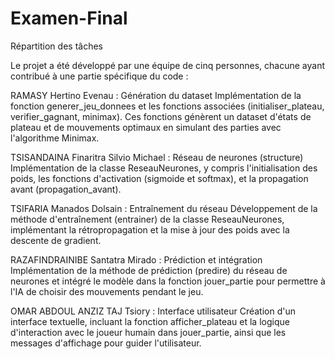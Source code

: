 # Examen-Final

Répartition des tâches

Le projet a été développé par une équipe de cinq personnes, chacune ayant contribué à une partie spécifique du code :

RAMASY Hertino Evenau : Génération du dataset
Implémentation de la fonction generer_jeu_donnees et les fonctions associées (initialiser_plateau, verifier_gagnant, minimax). Ces fonctions génèrent un dataset d'états de plateau et de mouvements optimaux en simulant des parties avec l'algorithme Minimax.

TSISANDAINA Finaritra Silvio Michael : Réseau de neurones (structure)
Implémentation de la classe ReseauNeurones, y compris l'initialisation des poids, les fonctions d'activation (sigmoide et softmax), et la propagation avant (propagation_avant).

TSIFARIA Manados Dolsain : Entraînement du réseau
Développement de la méthode d'entraînement (entrainer) de la classe ReseauNeurones, implémentant la rétropropagation et la mise à jour des poids avec la descente de gradient.

RAZAFINDRAINIBE Santatra Mirado : Prédiction et intégration
Implémentation de la méthode de prédiction (predire) du réseau de neurones et intégré le modèle dans la fonction jouer_partie pour permettre à l'IA de choisir des mouvements pendant le jeu.

OMAR ABDOUL ANZIZ TAJ Tsiory : Interface utilisateur
Création d'un interface textuelle, incluant la fonction afficher_plateau et la logique d'interaction avec le joueur humain dans jouer_partie, ainsi que les messages d'affichage pour guider l'utilisateur.